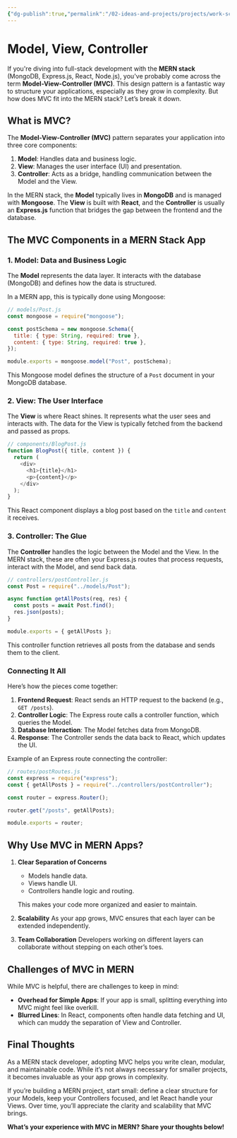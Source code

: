 ```yaml
---
{"dg-publish":true,"permalink":"/02-ideas-and-projects/projects/work-schedule-app/model-view-controller/","title":"Model, View, Controller"}
---
```



# Model, View, Controller

If you're diving into full-stack development with the **MERN stack** (MongoDB, Express.js, React, Node.js), you've probably come across the term **Model-View-Controller (MVC)**. This design pattern is a fantastic way to structure your applications, especially as they grow in complexity. But how does MVC fit into the MERN stack? Let’s break it down.

## What is MVC?

The **Model-View-Controller (MVC)** pattern separates your application into three core components:

1. **Model**: Handles data and business logic.
2. **View**: Manages the user interface (UI) and presentation.
3. **Controller**: Acts as a bridge, handling communication between the Model and the View.

In the MERN stack, the **Model** typically lives in **MongoDB** and is managed with **Mongoose**. The **View** is built with **React**, and the **Controller** is usually an **Express.js** function that bridges the gap between the frontend and the database.

## The MVC Components in a MERN Stack App

### 1. **Model**: Data and Business Logic

The **Model** represents the data layer. It interacts with the database (MongoDB) and defines how the data is structured.

In a MERN app, this is typically done using Mongoose:

```javascript
// models/Post.js
const mongoose = require("mongoose");

const postSchema = new mongoose.Schema({
  title: { type: String, required: true },
  content: { type: String, required: true },
});

module.exports = mongoose.model("Post", postSchema);
```

This Mongoose model defines the structure of a `Post` document in your MongoDB database.

### 2. **View**: The User Interface

The **View** is where React shines. It represents what the user sees and interacts with. The data for the View is typically fetched from the backend and passed as props.

```javascript
// components/BlogPost.js
function BlogPost({ title, content }) {
  return (
    <div>
      <h1>{title}</h1>
      <p>{content}</p>
    </div>
  );
}
```

This React component displays a blog post based on the `title` and `content` it receives.

### 3. **Controller**: The Glue

The **Controller** handles the logic between the Model and the View. In the MERN stack, these are often your Express.js routes that process requests, interact with the Model, and send back data.

```javascript
// controllers/postController.js
const Post = require("../models/Post");

async function getAllPosts(req, res) {
  const posts = await Post.find();
  res.json(posts);
}

module.exports = { getAllPosts };
```

This controller function retrieves all posts from the database and sends them to the client.

### Connecting It All

Here’s how the pieces come together:

1. **Frontend Request**: React sends an HTTP request to the backend (e.g., `GET /posts`).
2. **Controller Logic**: The Express route calls a controller function, which queries the Model.
3. **Database Interaction**: The Model fetches data from MongoDB.
4. **Response**: The Controller sends the data back to React, which updates the UI.

Example of an Express route connecting the controller:

```javascript
// routes/postRoutes.js
const express = require("express");
const { getAllPosts } = require("../controllers/postController");

const router = express.Router();

router.get("/posts", getAllPosts);

module.exports = router;
```

## Why Use MVC in MERN Apps?

1. **Clear Separation of Concerns**
   - Models handle data.
   - Views handle UI.
   - Controllers handle logic and routing.

   This makes your code more organized and easier to maintain.

2. **Scalability**
   As your app grows, MVC ensures that each layer can be extended independently.

3. **Team Collaboration**
   Developers working on different layers can collaborate without stepping on each other’s toes.

## Challenges of MVC in MERN

While MVC is helpful, there are challenges to keep in mind:

- **Overhead for Simple Apps**: If your app is small, splitting everything into MVC might feel like overkill.
- **Blurred Lines**: In React, components often handle data fetching and UI, which can muddy the separation of View and Controller.

## Final Thoughts

As a MERN stack developer, adopting MVC helps you write clean, modular, and maintainable code. While it’s not always necessary for smaller projects, it becomes invaluable as your app grows in complexity.

If you’re building a MERN project, start small: define a clear structure for your Models, keep your Controllers focused, and let React handle your Views. Over time, you’ll appreciate the clarity and scalability that MVC brings.

**What’s your experience with MVC in MERN? Share your thoughts below!**
